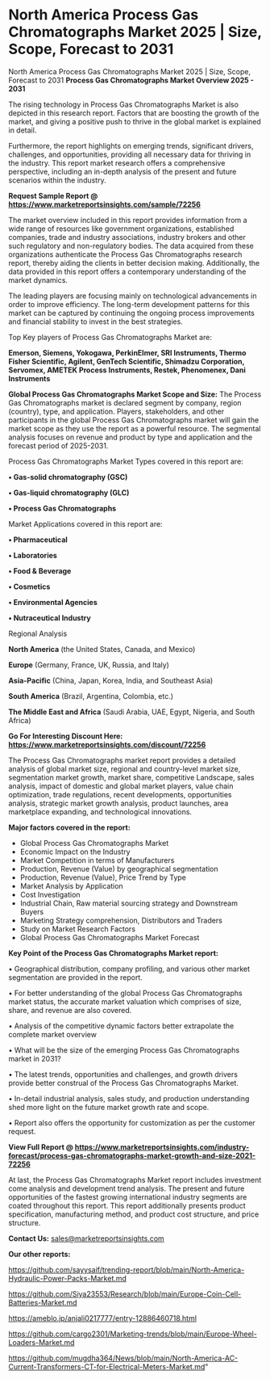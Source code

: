 # North America Process Gas Chromatographs Market 2025 | Size, Scope, Forecast to 2031
North America Process Gas Chromatographs Market 2025 | Size, Scope, Forecast to 2031
<Strong> Process Gas Chromatographs Market Overview 2025 - 2031</strong>

The rising technology in Process Gas Chromatographs Market is also depicted in this research report. Factors that are boosting the growth of the market, and giving a positive push to thrive in the global market is explained in detail.

Furthermore, the report highlights on emerging trends, significant drivers, challenges, and opportunities, providing all necessary data for thriving in the industry. This report market research offers a comprehensive perspective, including an in-depth analysis of the present and future scenarios within the industry.

<strong>Request Sample Report @ <a href=https://www.marketreportsinsights.com/sample/72256>https://www.marketreportsinsights.com/sample/72256</a></strong>

The market overview included in this report provides information from a wide range of resources like government organizations, established companies, trade and industry associations, industry brokers and other such regulatory and non-regulatory bodies. The data acquired from these organizations authenticate the Process Gas Chromatographs research report, thereby aiding the clients in better decision making. Additionally, the data provided in this report offers a contemporary understanding of the market dynamics.

The leading players are focusing mainly on technological advancements in order to improve efficiency. The long-term development patterns for this market can be captured by continuing the ongoing process improvements and financial stability to invest in the best strategies.

Top Key players of Process Gas Chromatographs Market are:

<strong>Emerson, Siemens, Yokogawa, PerkinElmer, SRI Instruments, Thermo Fisher Scientific, Agilent, GenTech Scientific, Shimadzu Corporation, Servomex, AMETEK Process Instruments, Restek, Phenomenex, Dani Instruments</strong>

<strong><b>Global Process Gas Chromatographs Market Scope and Size:</b></strong>
The Process Gas Chromatographs market is declared segment by company, region (country), type, and application. Players, stakeholders, and other participants in the global Process Gas Chromatographs market will gain the market scope as they use the report as a powerful resource. The segmental analysis focuses on revenue and product by type and application and the forecast period of 2025-2031.

Process Gas Chromatographs Market Types covered in this report are:

<strong>• Gas-solid chromatography (GSC)

• Gas-liquid chromatography (GLC)

• Process Gas Chromatographs</strong>

Market Applications covered in this report are:

<strong>• Pharmaceutical

• Laboratories

• Food & Beverage

• Cosmetics

• Environmental Agencies

• Nutraceutical Industry</strong> 

Regional Analysis

<strong>North America</strong> (the United States, Canada, and Mexico)

<strong>Europe</strong> (Germany, France, UK, Russia, and Italy)

<strong>Asia-Pacific</strong> (China, Japan, Korea, India, and Southeast Asia)

<strong>South America</strong> (Brazil, Argentina, Colombia, etc.)

<strong>The Middle East and Africa</strong> (Saudi Arabia, UAE, Egypt, Nigeria, and South Africa)

<strong>Go For Interesting Discount Here: <a href=https://www.marketreportsinsights.com/discount/72256>https://www.marketreportsinsights.com/discount/72256</a></strong>

The Process Gas Chromatographs market report provides a detailed analysis of global market size, regional and country-level market size, segmentation market growth, market share, competitive Landscape, sales analysis, impact of domestic and global market players, value chain optimization, trade regulations, recent developments, opportunities analysis, strategic market growth analysis, product launches, area marketplace expanding, and technological innovations.

<strong><b>Major factors covered in the report:</b></strong>
<ul>
  <li>Global Process Gas Chromatographs Market </li>
  <li>Economic Impact on the Industry</li>
  <li>Market Competition in terms of Manufacturers</li>
  <li>Production, Revenue (Value) by geographical segmentation</li>
  <li>Production, Revenue (Value), Price Trend by Type</li>
  <li>Market Analysis by Application</li>
  <li>Cost Investigation</li>
  <li>Industrial Chain, Raw material sourcing strategy and Downstream Buyers</li>
  <li>Marketing Strategy comprehension, Distributors and Traders</li>
  <li>Study on Market Research Factors</li>
  <li>Global Process Gas Chromatographs Market Forecast</li>
</ul>

<strong><b>Key Point of the Process Gas Chromatographs Market report:</b></strong>

• Geographical distribution, company profiling, and various other market segmentation are provided in the report.

• For better understanding of the global Process Gas Chromatographs market status, the accurate market valuation which comprises of size, share, and revenue are also covered.

• Analysis of the competitive dynamic factors better extrapolate the complete market overview

• What will be the size of the emerging Process Gas Chromatographs market in 2031?

• The latest trends, opportunities and challenges, and growth drivers provide better construal of the Process Gas Chromatographs Market.

• In-detail industrial analysis, sales study, and production understanding shed more light on the future market growth rate and scope.

• Report also offers the opportunity for customization as per the customer request.

<strong><b>View Full Report @ <a href=https://www.marketreportsinsights.com/industry-forecast/process-gas-chromatographs-market-growth-and-size-2021-72256>https://www.marketreportsinsights.com/industry-forecast/process-gas-chromatographs-market-growth-and-size-2021-72256</a></b></strong>


At last, the Process Gas Chromatographs Market report includes investment come analysis and development trend analysis. The present and future opportunities of the fastest growing international industry segments are coated throughout this report. This report additionally presents product specification, manufacturing method, and product cost structure, and price structure.

<strong>Contact Us:</strong>
sales@marketreportsinsights.com

<strong>Our other reports:</strong>

<a href=https://github.com/sayysaif/trending-report/blob/main/North-America-Hydraulic-Power-Packs-Market.md>https://github.com/sayysaif/trending-report/blob/main/North-America-Hydraulic-Power-Packs-Market.md</a>

<a href=https://github.com/Siya23553/Research/blob/main/Europe-Coin-Cell-Batteries-Market.md>https://github.com/Siya23553/Research/blob/main/Europe-Coin-Cell-Batteries-Market.md</a>

<a href=https://ameblo.jp/anjali0217777/entry-12886460718.html>https://ameblo.jp/anjali0217777/entry-12886460718.html</a>

<a href=https://github.com/cargo2301/Marketing-trends/blob/main/Europe-Wheel-Loaders-Market.md>https://github.com/cargo2301/Marketing-trends/blob/main/Europe-Wheel-Loaders-Market.md</a>

<a href=https://github.com/mugdha364/News/blob/main/North-America-AC-Current-Transformers-CT-for-Electrical-Meters-Market.md>https://github.com/mugdha364/News/blob/main/North-America-AC-Current-Transformers-CT-for-Electrical-Meters-Market.md</a>"
